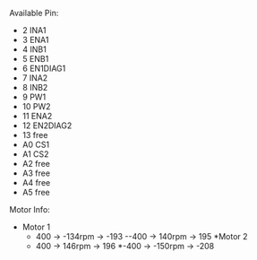 Available Pin:
* 2	INA1
* 3	ENA1
* 4	INB1
* 5	ENB1
* 6	EN1DIAG1
* 7	INA2
* 8	INB2
* 9	PW1
* 10	PW2
* 11	ENA2
* 12	EN2DIAG2
* 13	free
* A0	CS1
* A1	CS2
* A2	free
* A3	free
* A4	free
* A5	free

Motor Info:
* Motor 1
	- 400 -> -134rpm -> -193
	--400 ->  140rpm ->  195
*Motor 2
	* 400 ->  146rpm ->  196
	*-400 -> -150rpm -> -208
